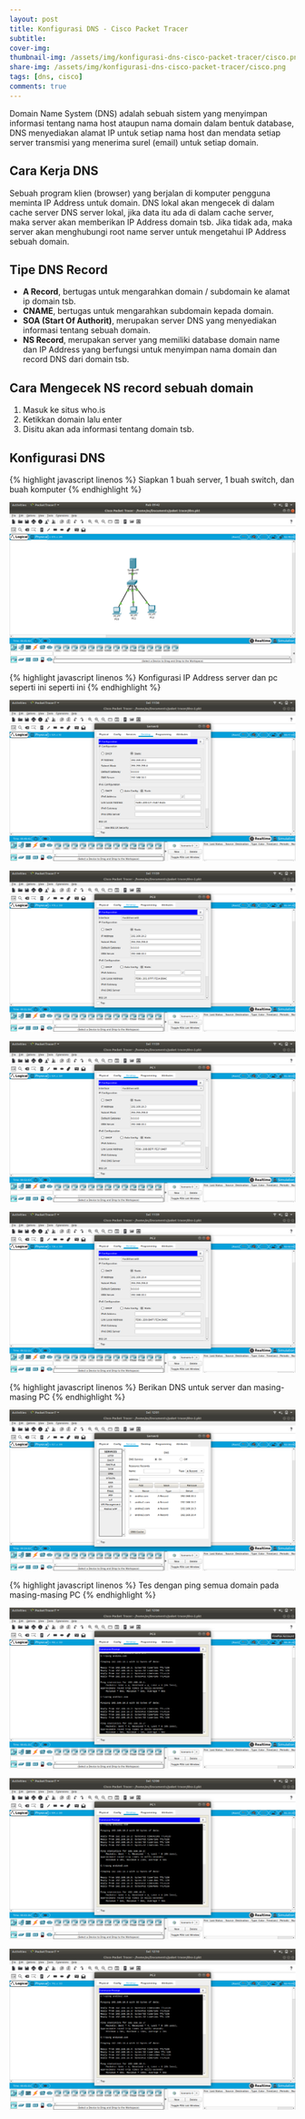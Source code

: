 ```yaml
---
layout: post
title: Konfigurasi DNS - Cisco Packet Tracer
subtitle: 
cover-img: 
thumbnail-img: /assets/img/konfigurasi-dns-cisco-packet-tracer/cisco.png
share-img: /assets/img/konfigurasi-dns-cisco-packet-tracer/cisco.png
tags: [dns, cisco]
comments: true
---
```


Domain Name System (DNS) adalah sebuah sistem yang menyimpan informasi tentang nama host ataupun nama domain dalam bentuk database,
DNS menyediakan alamat IP untuk setiap nama host dan mendata setiap server transmisi yang menerima surel (email) untuk setiap domain.

## Cara Kerja DNS

Sebuah program klien (browser) yang berjalan di komputer pengguna meminta IP Address untuk domain.
DNS lokal akan mengecek di dalam cache server DNS server lokal, jika data itu ada di dalam cache server, maka server akan memberikan IP Address domain tsb.
Jika tidak ada, maka server akan menghubungi root name server untuk mengetahui IP Address sebuah domain.

## Tipe DNS Record

- **A Record**, bertugas untuk mengarahkan domain / subdomain ke alamat ip domain tsb.
- **CNAME**, bertugas untuk mengarahkan subdomain kepada domain.
- **SOA (Start Of Authorit)**, merupakan server DNS yang menyediakan informasi tentang sebuah domain.
- **NS Record**, merupakan server yang memiliki database domain name dan IP Address yang berfungsi untuk menyimpan nama domain dan record DNS dari domain tsb.

## Cara Mengecek NS record sebuah domain

1. Masuk ke situs who.is
2. Ketikkan domain lalu enter
3. Disitu akan ada informasi tentang domain tsb.

## Konfigurasi DNS
{% highlight javascript linenos %}
Siapkan 1 buah server, 1 buah switch, dan  buah komputer
{% endhighlight %}

![cisco-dns-1](/assets/img/konfigurasi-dns-cisco-packet-tracer/cisco-dns-1.png)

{% highlight javascript linenos %}
Konfigurasi IP Address server dan pc seperti ini seperti ini
{% endhighlight %}

![cisco-dns-2](/assets/img/konfigurasi-dns-cisco-packet-tracer/cisco-dns-2.png)

![cisco-dns-3](/assets/img/konfigurasi-dns-cisco-packet-tracer/cisco-dns-3.png)

![cisco-dns-4](/assets/img/konfigurasi-dns-cisco-packet-tracer/cisco-dns-4.png)

![cisco-dns-5](/assets/img/konfigurasi-dns-cisco-packet-tracer/cisco-dns-5.png)

{% highlight javascript linenos %}
Berikan DNS untuk server dan masing-masing PC
{% endhighlight %}

![cisco-dns-6](/assets/img/konfigurasi-dns-cisco-packet-tracer/cisco-dns-6.png)

{% highlight javascript linenos %}
Tes dengan ping semua domain pada masing-masing PC
{% endhighlight %}

![cisco-dns-7](/assets/img/konfigurasi-dns-cisco-packet-tracer/cisco-dns-7.png)

![cisco-dns-8](/assets/img/konfigurasi-dns-cisco-packet-tracer/cisco-dns-8.png)

![cisco-dns-9](/assets/img/konfigurasi-dns-cisco-packet-tracer/cisco-dns-9.png)
